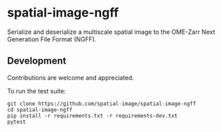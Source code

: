 # spatial-image-ngff

Serialize and deserialize a multiscale spatial image to the
OME-Zarr Next Generation File Format (NGFF).

## Development

Contributions are welcome and appreciated.

To run the test suite:

```
git clone https://github.com/spatial-image/spatial-image-ngff
cd spatial-image-ngff
pip install -r requirements.txt -r requirements-dev.txt
pytest
```